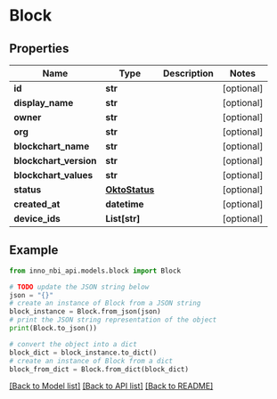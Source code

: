 # Block


## Properties

Name | Type | Description | Notes
------------ | ------------- | ------------- | -------------
**id** | **str** |  | [optional] 
**display_name** | **str** |  | [optional] 
**owner** | **str** |  | [optional] 
**org** | **str** |  | [optional] 
**blockchart_name** | **str** |  | [optional] 
**blockchart_version** | **str** |  | [optional] 
**blockchart_values** | **str** |  | [optional] 
**status** | [**OktoStatus**](OktoStatus.md) |  | [optional] 
**created_at** | **datetime** |  | [optional] 
**device_ids** | **List[str]** |  | [optional] 

## Example

```python
from inno_nbi_api.models.block import Block

# TODO update the JSON string below
json = "{}"
# create an instance of Block from a JSON string
block_instance = Block.from_json(json)
# print the JSON string representation of the object
print(Block.to_json())

# convert the object into a dict
block_dict = block_instance.to_dict()
# create an instance of Block from a dict
block_from_dict = Block.from_dict(block_dict)
```
[[Back to Model list]](../README.md#documentation-for-models) [[Back to API list]](../README.md#documentation-for-api-endpoints) [[Back to README]](../README.md)


